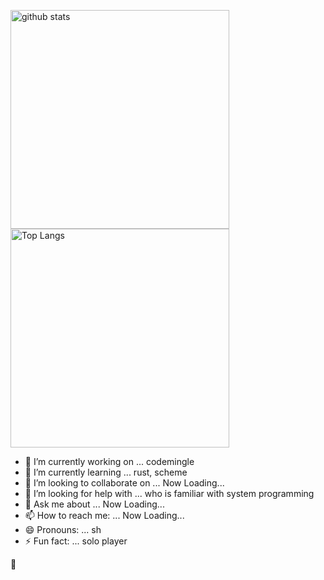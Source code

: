 <p align="left">
	<div><img alt="github stats" width="350px" src="https://github-readme-stats.vercel.app/api?username=sugiura-hiromichi&count_private=true&show_icons=ture&theme=transparent" /></div>
	<div><img alt="Top Langs" width="350px" src="https://github-readme-stats.vercel.app/api/top-langs/?username=sugiura-hiromichi&layout=pie&show_icons=true&langs_count=12&count_private=true&theme=transparent" /></div>
</p>

- 🔭 I’m currently working on ... codemingle
- 🌱 I’m currently learning ... rust, scheme
- 👯 I’m looking to collaborate on ... Now Loading...
- 🤔 I’m looking for help with ... who is familiar with system programming
- 💬 Ask me about ... Now Loading...
- 📫 How to reach me: ... Now Loading...
- 😄 Pronouns: ... sh
- ⚡ Fun fact: ... solo player

:melting_face:

